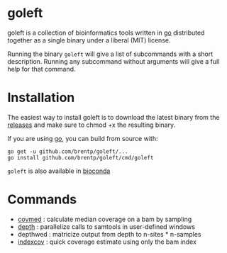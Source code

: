 <!--
#CGO_ENABLED=0 GOARCH=amd64 go build -o goleft_linux64 --ldflags '-extldflags "-static"' main.go
#GOOS=darwin GOARCH=amd64 CGO_ENABLED=0 go build -o goleft_osx --ldflags '-extldflags "-static"' main.go
-->
# goleft

goleft is a collection of bioinformatics tools written in
[go](https://gitub.com/golang/go) distributed together
as a single binary under a liberal (MIT) license.

Running the binary `goleft` will give a list of subcommands
with a short description. Running any subcommand without
arguments will give a full help for that command.

# Installation

The easiest way to install goleft is to download the latest binary from
the [releases](https://github.com/brentp/goleft/releases) and make sure to chmod +x the resulting binary.

If you are using [go](https://github.com/golang/go), you can build from source with:
```
go get -u github.com/brentp/goleft/...
go install github.com/brentp/goleft/cmd/goleft
```

`goleft` is also available in [bioconda](https://bioconda.github.io)

# Commands

+ [covmed](https://github.com/brentp/goleft/tree/master/covmed#covmed)   : calculate median coverage on a bam by sampling
+ [depth](https://github.com/brentp/goleft/tree/master/depth#depth)    : parallelize calls to samtools in user-defined windows
+ depthwed : matricize output from depth to n-sites * n-samples
+ [indexcov](https://github.com/brentp/goleft/tree/master/indexcov#indexcov) : quick coverage estimate using only the bam index

